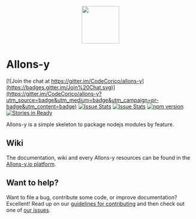<p align="center"><img src="http://codecorico.com/allons-y-logo.png" height="100" /></p>

# Allons-y

[![Join the chat at https://gitter.im/CodeCorico/allons-y](https://badges.gitter.im/Join%20Chat.svg)](https://gitter.im/CodeCorico/allons-y?utm_source=badge&utm_medium=badge&utm_campaign=pr-badge&utm_content=badge)
[![Issue Stats](http://issuestats.com/github/codecorico/allons-y/badge/issue)](http://issuestats.com/github/codecorico/allons-y)
[![Issue Stats](http://issuestats.com/github/codecorico/allons-y/badge/pr)](http://issuestats.com/github/codecorico/allons-y)
[![npm version](https://badge.fury.io/js/allons-y.svg)](https://badge.fury.io/js/allons-y)
[![Stories in Ready](https://badge.waffle.io/CodeCorico/allons-y.png?label=ready&title=Ready)](https://waffle.io/CodeCorico/allons-y)

Allons-y is a simple skeleton to package nodejs modules by feature.

## Wiki

The documentation, wiki and every Allons-y resources can be found in the [Allons-y.io platform](https://allons-y.io).

## Want to help?

Want to file a bug, contribute some code, or improve documentation? Excellent! Read up on our [guidelines for contributing](CONTRIBUTING.md) and then check out one of [our issues](https://github.com/CodeCorico/allons-y/issues).
